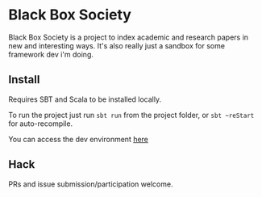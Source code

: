 Black Box Society
=================

Black Box Society is a project to index academic and research papers
in new and interesting ways. It's also really just a sandbox for some
framework dev i'm doing.

Install
-------

Requires SBT and Scala to be installed locally.

To run the project just run `sbt run` from the project folder, or `sbt ~reStart` for auto-recompile.

You can access the dev environment [here](http://localhost:3000)

Hack
----

PRs and issue submission/participation welcome.
